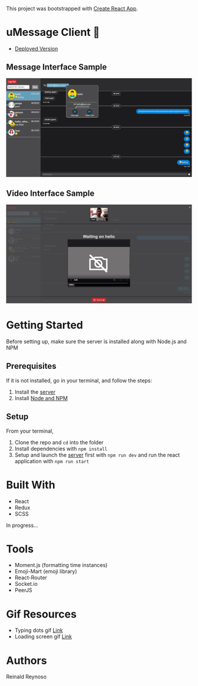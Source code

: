 This project was bootstrapped with [Create React App](https://github.com/facebook/create-react-app).

# uMessage Client 📱

* [Deployed Version](https://umessenger-frontend.herokuapp.com/)

## Message Interface Sample

![Image of Message](public/sample-image/message-sample.png)

## Video Interface Sample

![Image of Video](public/sample-image/video-sample.png)

# Getting Started
Before setting up, make sure the server is installed along with Node.js and NPM

## Prerequisites
If it is not installed, go in your terminal, and follow the steps:

1. Install the [server](https://github.com/reireynoso/photo-mern) 
2. Install [Node and NPM](https://www.npmjs.com/get-npm)

## Setup

From your terminal,

1. Clone the repo and `cd` into the folder
2. Install dependencies with `npm install`
3. Setup and launch the [server](https://github.com/reireynoso/umessenger-app/tree/master/backend) first with `npm run dev` and run the react application with `npm run start`

# Built With

* React
* Redux
* SCSS

In progress...

# Tools

* Moment.js (formatting time instances)
* Emoji-Mart (emoji library)
* React-Router
* Socket.io 
* PeerJS

# Gif Resources
* Typing dots gif [Link](https://tenor.com/view/ellipse-loading-dots-circle-typing-gif-13427670)
* Loading screen gif [Link](https://imgur.com/ZXgqwUF)

# Authors
Reinald Reynoso